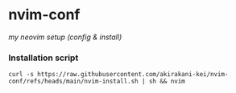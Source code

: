 # nvim-conf
*my neovim setup (config & install)*
<br>

### Installation script
```shell
curl -s https://raw.githubusercontent.com/akirakani-kei/nvim-conf/refs/heads/main/nvim-install.sh | sh && nvim
```
